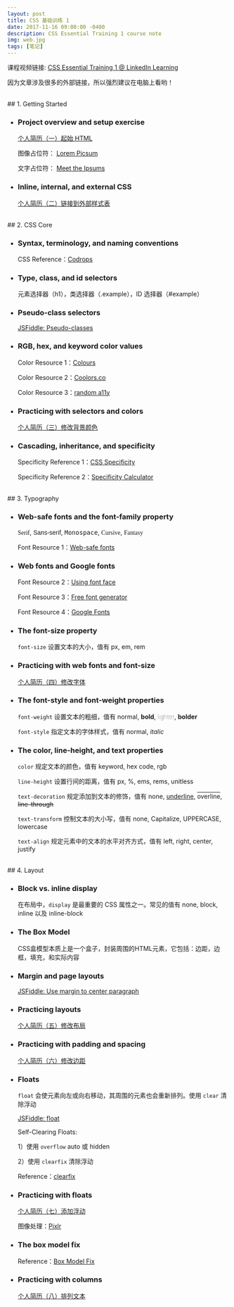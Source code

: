 ```yaml
---
layout: post
title: CSS 基础训练 1
date: 2017-11-16 09:00:00 -0400
description: CSS Essential Training 1 course note
img: web.jpg
tags: [笔记]
---
```



课程视频链接: <a href="https://www.linkedin.com/learning/css-essential-training-1" target="_blank">CSS Essential Training 1 @ LinkedIn Learning</a>

<span class="emphasis">因为文章涉及很多的外部链接，所以强烈建议在电脑上看哟！ </span>


<br>
## 1. Getting Started


- ### <span class="class-subtitle">Project overview and setup exercise</span>

  <a class="project" href="{{ site.url }}{{ site.baseurl }}/css-project/step-1/index.html" target="_blank"> 个人简历（一）起始 HTML</a>


  图像占位符： <a class="resource" href="https://picsum.photos/" target="_blank">Lorem Picsum</a> 
  
  文字占位符： <a class="resource" href="http://meettheipsums.com/" target="_blank">Meet the Ipsums</a>



- ### <span class="class-subtitle">Inline, internal, and external CSS</span>

  <a class="project" href="{{ site.url }}{{ site.baseurl }}/css-project/step-2/index.html" target="_blank"> 个人简历（二）链接到外部样式表</a>



<br>
## 2. CSS Core


- ### <span class="class-subtitle">Syntax, terminology, and naming conventions</span>
  
  CSS Reference：<a class="resource" href="https://tympanus.net/codrops/css_reference/" target="_blank">Codrops</a>



- ### <span class="class-subtitle">Type, class, and id selectors</span>

  元素选择器（h1），类选择器（.example），ID 选择器（#example）

  
- ### <span class="class-subtitle">Pseudo-class selectors</span>

  <a class="jsfiddle" href="https://goo.gl/GzYEVK" target="_blank">JSFiddle: Pseudo-classes</a>



- ### <span class="class-subtitle">RGB, hex, and keyword color values</span>

  Color Resource 1：<a class="resource" href="http://colours.neilorangepeel.com/" target="_blank">Colours</a>
  
  Color Resource 2：<a class="resource" href="https://coolors.co/" target="_blank">Coolors.co</a>

  Color Resource 3：<a class="resource" href="https://randoma11y.com/" target="_blank">random a11y</a>



- ### <span class="class-subtitle">Practicing with selectors and colors</span>

  <a class="project" href="{{ site.url }}{{ site.baseurl }}/css-project/step-3/index.html" target="_blank"> 个人简历（三）修改背景颜色</a>



- ### <span class="class-subtitle">Cascading, inheritance, and specificity</span>

  Specificity Reference 1：<a class="resource" href="http://cssspecificity.com/" target="_blank">CSS Specificity</a>
  
  Specificity Reference 2：<a class="resource" href="http://specificity.keegan.st/" target="_blank">Specificity Calculator</a>



<br>
## 3. Typography


- ### <span class="class-subtitle">Web-safe fonts and the font-family property</span>

    <span style="font-family: Serif">Serif</span>, 
    <span style="font-family: Sans-serif">Sans-serif</span>, 
    <span style="font-family: Monospace">Monospace</span>, 
    <span style="font-family: Cursive">Cursive</span>, 
    <span style="font-family: Fantasy">Fantasy</span>

  Font Resource 1：<a class="resource" href="https://www.cssfontstack.com/" target="_blank">Web-safe fonts</a>



- ### <span class="class-subtitle">Web fonts and Google fonts</span>

  Font Resource 2：<a class="resource" href="https://css-tricks.com/snippets/css/using-font-face/" target="_blank">Using font face</a>
  
  Font Resource 3：<a class="resource" href="https://www.fontsquirrel.com/" target="_blank">Free font generator</a>
  
  
  Font Resource 4：<a class="resource" href="https://fonts.google.com/" target="_blank">Google Fonts</a>



- ### <span class="class-subtitle">The font-size property</span>

  `font-size` 设置文本的大小，值有 px, em, rem
  
  

- ### <span class="class-subtitle">Practicing with web fonts and font-size</span>

  <a class="project" href="{{ site.url }}{{ site.baseurl }}/css-project/step-4/index.html" target="_blank"> 个人简历（四）修改字体</a>



- ### <span class="class-subtitle">The font-style and font-weight properties</span>

   `font-weight` 设置文本的粗细，值有 
    <span style="font-weight:normal">normal</span>, 
    <span style="font-weight:bold">bold</span>, 
    <span style="font-weight:lighter">lighter</span>, 
    <span style="font-weight:bolder">bolder</span>

  `font-style` 指定文本的字体样式，值有 
   <span style="font-style:normal">normal</span>, 
   <span style="font-style:italic">italic</span>

- ### <span class="class-subtitle">The color, line-height, and text properties</span>

  `color` 规定文本的颜色，值有 keyword, hex code, rgb

  `line-height` 设置行间的距离，值有 px, %, ems, rems, unitless

  `text-decoration` 规定添加到文本的修饰，值有
   <span style="text-decoration:none">none</span>, 
   <span style="text-decoration:underline">underline</span>, 
   <span style="text-decoration:overline">overline</span>, 
   <span style="text-decoration:line-through">line-through</span> 
   
  `text-transform` 控制文本的大小写，值有
   <span style="text-transform:none">none</span>, 
   <span style="text-transform:capitalize">capitalize</span>, 
   <span style="text-transform:uppercase">uppercase</span>, 
   <span style="text-transform:lowercase">lowercase</span>  

  `text-align` 规定元素中的文本的水平对齐方式，值有 left, right, center, justify
   
   
   
<br>   
## 4. Layout


- ### <span class="class-subtitle">Block vs. inline display</span>
    
  在布局中，`display` 是最重要的 CSS 属性之一。常见的值有 none, block, inline 以及 inline-block
  
  
  
- ### <span class="class-subtitle">The Box Model</span>

  CSS盒模型本质上是一个盒子，封装周围的HTML元素，它包括：边距，边框，填充，和实际内容
  


- ### <span class="class-subtitle">Margin and page layouts</span>

  <a class="jsfiddle" href="https://goo.gl/Mqn7ap" target="_blank">JSFiddle: Use margin to center paragraph</a>   

  
- ### <span class="class-subtitle">Practicing layouts</span>

  <a class="project" href="{{ site.url }}{{ site.baseurl }}/css-project/step-5/index.html" target="_blank"> 个人简历（五）修改布局</a>



- ### <span class="class-subtitle">Practicing with padding and spacing</span>

  <a class="project" href="{{ site.url }}{{ site.baseurl }}/css-project/step-6/index.html" target="_blank"> 个人简历（六）修改边距</a>



- ### <span class="class-subtitle">Floats</span>

  `float` 会使元素向左或向右移动，其周围的元素也会重新排列。使用 `clear` 清除浮动 
  
  <a class="jsfiddle" href="https://goo.gl/dsF7Nm" target="_blank">JSFiddle: float</a>   

  Self-Clearing Floats:

  1）使用 `overflow` auto 或 hidden    

  2）使用 `clearfix` 清除浮动
  
  Reference：<a class="resource" href="https://css-tricks.com/snippets/css/clear-fix" target="_blank">clearfix</a>



- ### <span class="class-subtitle">Practicing with floats</span>

  <a class="project" href="{{ site.url }}{{ site.baseurl }}/css-project/step-7/index.html" target="_blank"> 个人简历（七）添加浮动</a>


  图像处理：<a class="resource" href="https://pixlr.com/editor/" target="_blank">Pixlr</a>



- ### <span class="class-subtitle">The box model fix</span>
  
  Reference：<a class="resource" href="https://goo.gl/huQz3L" target="_blank">Box Model Fix</a>


- ### <span class="class-subtitle">Practicing with columns</span>

  <a class="project" href="{{ site.url }}{{ site.baseurl }}/css-project/step-8/index.html" target="_blank"> 个人简历（八）排列文本</a>
